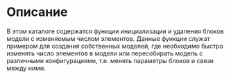 # Описание

В этом каталоге содержатся функции инициализации и удаления блоков модели с изменяемым числом элементов.
Данные функции служат примером для создания собственных моделей, где необходимо быстро изменять число
элементов в модели или пересобирать модель с различными конфигурациями, т.е. менять параметры блоков и
связи между ними.